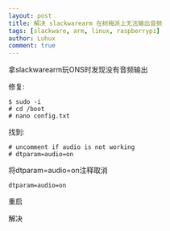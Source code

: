 ```yaml
---
layout: post
title: 解决 slackwarearm 在树梅派上无法输出音频
tags: [slackware, arm, linux, raspberrypi]
author: Luhux
comment: true
---
```


拿slackwarearm玩ONS时发现没有音频输出

修复:

	$ sudo -i
	# cd /boot
	# nano config.txt
	
找到:
```
# uncomment if audio is not working
# dtparam=audio=on
```
将dtparam=audio=on注释取消

```
dtparam=audio=on
```

重启

解决

